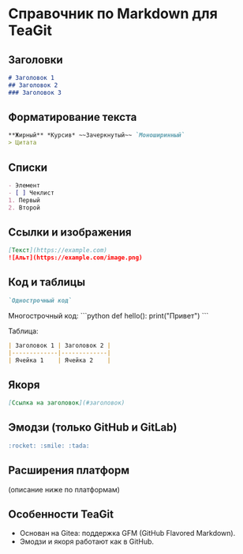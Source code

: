 # Справочник по Markdown для TeaGit


## Заголовки
```markdown
# Заголовок 1
## Заголовок 2
### Заголовок 3
```

## Форматирование текста
```markdown
**Жирный** *Курсив* ~~Зачеркнутый~~ `Моноширинный`
> Цитата
```

## Списки
```markdown
- Элемент
- [ ] Чеклист
1. Первый
2. Второй
```

## Ссылки и изображения
```markdown
[Текст](https://example.com)
![Альт](https://example.com/image.png)
```

## Код и таблицы
```markdown
`Однострочный код`
```

Многострочный код:
\`\`\`python
def hello():
    print("Привет")
\`\`\`

Таблица:
```markdown
| Заголовок 1 | Заголовок 2 |
|-------------|-------------|
| Ячейка 1    | Ячейка 2    |
```

## Якоря
```markdown
[Ссылка на заголовок](#заголовок)
```

## Эмодзи (только GitHub и GitLab)
```markdown
:rocket: :smile: :tada:
```

## Расширения платформ
(описание ниже по платформам)

## Особенности TeaGit
- Основан на Gitea: поддержка GFM (GitHub Flavored Markdown).
- Эмодзи и якоря работают как в GitHub.
